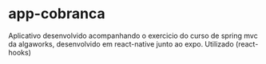 # app-cobranca
Aplicativo desenvolvido acompanhando o exercicio do curso de spring mvc da algaworks, desenvolvido em react-native junto ao expo. Utilizado (react-hooks)
